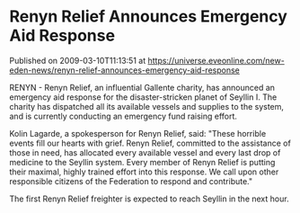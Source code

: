 # Renyn Relief Announces Emergency Aid Response
Published on 2009-03-10T11:13:51 at https://universe.eveonline.com/new-eden-news/renyn-relief-announces-emergency-aid-response

RENYN - Renyn Relief, an influential Gallente charity, has announced an emergency aid response for the disaster-stricken planet of Seyllin I. The charity has dispatched all its available vessels and supplies to the system, and is currently conducting an emergency fund raising effort.   
  
<p>Kolin Lagarde, a spokesperson for Renyn Relief, said: "These horrible events fill our hearts with grief. Renyn Relief, committed to the assistance of those in need, has allocated every available vessel and every last drop of medicine to the Seyllin system. Every member of Renyn Relief is putting their maximal, highly trained effort into this response. We call upon other responsible citizens of the Federation to respond and contribute."  
  
<p>The first Renyn Relief freighter is expected to reach Seyllin in the next hour.
